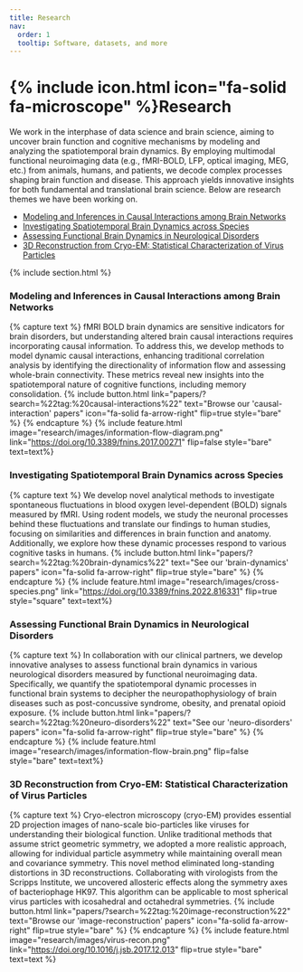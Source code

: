 ```yaml
---
title: Research
nav:
  order: 1
  tooltip: Software, datasets, and more
---
```


# {% include icon.html icon="fa-solid fa-microscope" %}Research
We work in the interphase of data science and brain science, aiming to uncover brain function and cognitive mechanisms by modeling and analyzing the spatiotemporal brain dynamics. By employing multimodal functional neuroimaging data (e.g., fMRI-BOLD, LFP, optical imaging, MEG, etc.) from animals, humans, and patients, we decode complex processes shaping brain function and disease. This approach yields innovative insights for both fundamental and translational brain science. Below are research themes we have been working on.
* [Modeling and Inferences in Causal Interactions among Brain Networks](#section-1) 
* [Investigating Spatiotemporal Brain Dynamics across Species ](#section-2)
* [Assessing Functional Brain Dynamics in Neurological Disorders](#section-3)
* [3D Reconstruction from Cryo-EM: Statistical Characterization of Virus Particles](#section-4)
<a name="section-1"></a>

{% include section.html %}
### Modeling and Inferences in Causal Interactions among Brain Networks
{% capture text %}
fMRI BOLD brain dynamics are sensitive indicators for brain disorders, but understanding altered brain causal interactions requires incorporating causal information. To address this, we develop methods to model dynamic causal interactions, enhancing traditional correlation analysis by identifying the directionality of information flow and assessing whole-brain connectivity. These metrics reveal new insights into the spatiotemporal nature of cognitive functions, including memory consolidation. 
{%
  include button.html
  link="papers/?search=%22tag:%20causal-interactions%22"
  text="Browse our 'causal-interaction' papers"
  icon="fa-solid fa-arrow-right"
  flip=true
  style="bare"
%}
{% endcapture %}
<a name="section-2"></a>
{% include feature.html image="research/images/information-flow-diagram.png" link="https://doi.org/10.3389/fnins.2017.00271" flip=false  style="bare"  text=text%}


### Investigating Spatiotemporal Brain Dynamics across Species 
{% capture text %}
We develop novel analytical methods to investigate spontaneous fluctuations in blood oxygen level-dependent (BOLD) signals measured by fMRI. Using rodent models, we study the neuronal processes behind these fluctuations and translate our findings to human studies, focusing on similarities and differences in brain function and anatomy. Additionally, we explore how these dynamic processes respond to various cognitive tasks in humans. 
{%
  include button.html
  link="papers/?search=%22tag:%20brain-dynamics%22"
  text="See our 'brain-dynamics' papers"
  icon="fa-solid fa-arrow-right"
  flip=true
  style="bare"
%}
{% endcapture %}
<a name="section-3"></a>
{% include feature.html image="research/images/cross-species.png"  link="https://doi.org/10.3389/fnins.2022.816331" flip=true  style="square"  text=text%}

### Assessing Functional Brain Dynamics in Neurological Disorders
{% capture text %} In collaboration with our clinical partners, we develop innovative analyses to assess functional brain dynamics in various neurological disorders measured by functional neuroimaging data. Specifically, we quantify the spatiotemporal dynamic processes in functional brain systems to decipher the neuropathophysiology of brain diseases such as post-concussive syndrome, obesity, and prenatal opioid exposure. {%
  include button.html
  link="papers/?search=%22tag:%20neuro-disorders%22"
  text="See our 'neuro-disorders' papers"
  icon="fa-solid fa-arrow-right"
  flip=true
  style="bare"
%}
{% endcapture %}
{% include feature.html image="research/images/information-flow-brain.png"  flip=false  style="bare"  text=text%}

<a name="section-4"></a>

### 3D Reconstruction from Cryo-EM: Statistical Characterization of Virus Particles
{% capture text %}
Cryo-electron microscopy (cryo-EM) provides essential 2D projection images of nano-scale bio-particles like viruses for understanding their biological function. Unlike traditional methods that assume strict geometric symmetry, we adopted a more realistic approach, allowing for individual particle asymmetry while maintaining overall mean and covariance symmetry. This novel method eliminated long-standing distortions in 3D reconstructions. Collaborating with virologists from the Scripps Institute, we uncovered allosteric effects along the symmetry axes of bacteriophage HK97. This algorithm can be applicable to most spherical virus particles with icosahedral and octahedral symmetries. {%
  include button.html
  link="papers/?search=%22tag:%20image-reconstruction%22"
  text="Browse our 'image-reconstruction' papers"
  icon="fa-solid fa-arrow-right"
  flip=true
  style="bare"
%}
{% endcapture %}
{% include feature.html image="research/images/virus-recon.png" link="https://doi.org/10.1016/j.jsb.2017.12.013" flip=true style="bare" text=text %}
